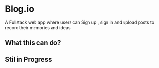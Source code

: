 # Blog.io

A Fullstack web app where users can Sign up , sign in and upload posts to record their memories and ideas. 

## What this can do?


## Stil in Progress
